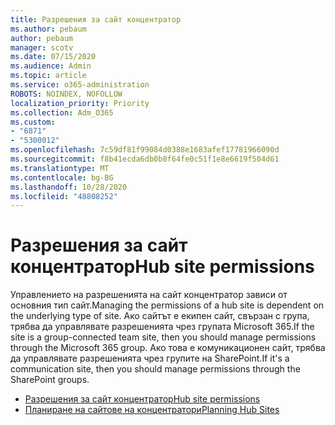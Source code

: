 ```yaml
---
title: Разрешения за сайт концентратор
ms.author: pebaum
author: pebaum
manager: scotv
ms.date: 07/15/2020
ms.audience: Admin
ms.topic: article
ms.service: o365-administration
ROBOTS: NOINDEX, NOFOLLOW
localization_priority: Priority
ms.collection: Adm_O365
ms.custom:
- "6871"
- "5300012"
ms.openlocfilehash: 7c59df81f99084d0388e1683afef17781966090d
ms.sourcegitcommit: f8b41ecda6db0b8f64fe0c51f1e8e6619f504d61
ms.translationtype: MT
ms.contentlocale: bg-BG
ms.lasthandoff: 10/28/2020
ms.locfileid: "48808252"
---
```

# <a name="hub-site-permissions"></a><span data-ttu-id="6ef7d-102">Разрешения за сайт концентратор</span><span class="sxs-lookup"><span data-stu-id="6ef7d-102">Hub site permissions</span></span>

<span data-ttu-id="6ef7d-103">Управлението на разрешенията на сайт концентратор зависи от основния тип сайт.</span><span class="sxs-lookup"><span data-stu-id="6ef7d-103">Managing the permissions of a hub site is dependent on the underlying type of site.</span></span> <span data-ttu-id="6ef7d-104">Ако сайтът е екипен сайт, свързан с група, трябва да управлявате разрешенията чрез групата Microsoft 365.</span><span class="sxs-lookup"><span data-stu-id="6ef7d-104">If the site is a group-connected team site, then you should manage permissions through the Microsoft 365 group.</span></span> <span data-ttu-id="6ef7d-105">Ако това е комуникационен сайт, трябва да управлявате разрешенията чрез групите на SharePoint.</span><span class="sxs-lookup"><span data-stu-id="6ef7d-105">If it's a communication site, then you should manage permissions through the SharePoint groups.</span></span>

- [<span data-ttu-id="6ef7d-106">Разрешения за сайт концентратор</span><span class="sxs-lookup"><span data-stu-id="6ef7d-106">Hub site permissions</span></span>](https://docs.microsoft.com/sharepoint/modern-experience-sharing-permissions#hub-site-permissions)  
- [<span data-ttu-id="6ef7d-107">Планиране на сайтове на концентратори</span><span class="sxs-lookup"><span data-stu-id="6ef7d-107">Planning Hub Sites</span></span>](https://docs.microsoft.com/sharepoint/planning-hub-sites)
